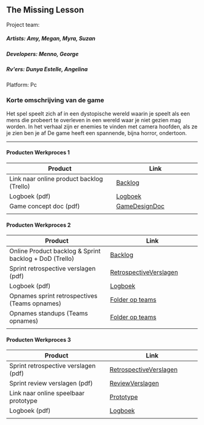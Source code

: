 ## The Missing Lesson
Project team:
##### Artists: Amy, Megan, Myra, Suzan
##### Developers: Menno, George
##### Rv'ers: Dunya Estelle, Angelina
Platform:
Pc

### Korte omschrijving van de game
Het spel speelt zich af in een dystopische wereld waarin je speelt als een mens die probeert te overleven in een wereld waar je niet gezien mag worden.
In het verhaal zijn er enemies te vinden met camera hoofden, als ze je zien ben je af
De game heeft een spannende, bijna horror, ondertoon.

---
#### Producten Werkproces 1
| Product  | Link |
| ------ |  ------ |
| Link naar online product backlog (Trello) | [Backlog]
| Logboek (pdf)                             | [Logboek]
| Game concept doc (pdf)                    | [GameDesignDoc]
|<img width=500/>|<img width=300/>|
   
#### Producten Werkproces 2
| Product  | Link |
| ------ |  ------ |
| Online Product backlog & Sprint backlog + DoD (Trello)    | [Backlog]
| Sprint retrospective verslagen (pdf)                      | [RetrospectiveVerslagen]
| Logboek (pdf)                                             | [Logboek]
| Opnames sprint retrospectives (Teams opnames)             | [Folder op teams]
| Opnames standups (Teams opnames)                          | [Folder op teams]
|<img width=500/>|<img width=300/>|
   
#### Producten Werkproces 3
| Product  | Link |
| ------ |  ------ |
| Sprint retrospective verslagen (pdf)  | [RetrospectiveVerslagen]
| Sprint review verslagen (pdf)         | [ReviewVerslagen]
| Link naar online speelbaar prototype  | [Prototype]
| Logboek (pdf)                         | [Logboek]
|<img width=500/>|<img width=300/>|

   [Backlog]: <https://trello.com/b/aMju81Nb/product-backlog>
   [Logboek]: <https://mediacollegeamsterdam.sharepoint.com/:f:/r/teams/C20-F3M8BO-Muse-Team05/Gedeelde%20documenten/Team%2005/Logboek?csf=1&web=1&e=Pq0u8s>
   [GameDesignDoc]: <https://mediacollegeamsterdam.sharepoint.com/:f:/r/teams/C20-F3M8BO-Muse-Team05/Gedeelde%20documenten/Team%2005/Game%20concept%20document?csf=1&web=1&e=itsoQB>
   [RetrospectiveVerslagen]: <https://mediacollegeamsterdam.sharepoint.com/:f:/r/teams/C20-F3M8BO-Muse-Team05/Gedeelde%20documenten/Team%2005/Sprint%20retrospectives?csf=1&web=1&e=g4vh4V>
   [ReviewVerslagen]: <https://mediacollegeamsterdam.sharepoint.com/:f:/r/teams/C20-F3M8BO-Muse-Team05/Gedeelde%20documenten/Team%2005/Sprint%20review%20verslagen?csf=1&web=1&e=VKtfSj>
   [Prototype]: <https://www.mijnmytheprototype.nl>
   [Folder op teams]: <https://mediacollegeamsterdam.sharepoint.com/:f:/r/teams/C20-F3M8BO-Muse-Team05/Gedeelde%20documenten/Team%2005?csf=1&web=1&e=nSbxBZ>